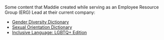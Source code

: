 Some content that Maddie created while serving as an Employee Resource Group (ERG) Lead at their current company:
* [Gender Diversity Dictionary](https://drive.google.com/file/d/1x-CaBUu6cQgtLindGvlVRPK7At0T1IpA/view)
* [Sexual Orientation Dictionary](https://drive.google.com/file/d/1jmBHe-vuWsq380SFRhrT1wm7q67uKNLN/view)
* [Inclusive Language: LGBTQ+ Edition](https://drive.google.com/file/d/1LrDEzqE1ChkKDkgjMh0C86eZcPLy9pB6/view)
